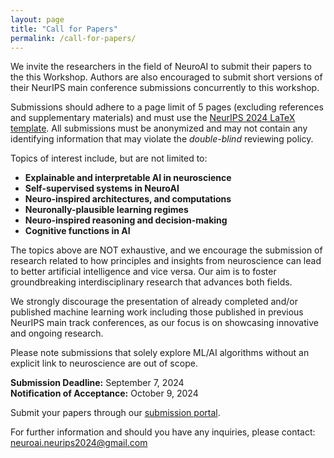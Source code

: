 ```yaml
---
layout: page
title: "Call for Papers"
permalink: /call-for-papers/
---
```


<!-- # Call for Papers -->

We invite the researchers in the field of NeuroAI to submit their papers to the this Workshop. Authors are also encouraged to submit short versions of their NeurIPS main conference submissions concurrently to this workshop.

Submissions should adhere to a page limit of 5 pages (excluding references and supplementary materials) and must use the [NeurIPS 2024 LaTeX template](https://media.neurips.cc/Conferences/NeurIPS2024/Styles.zip). All submissions must be anonymized and may not contain any identifying information that may violate the _double-blind_ reviewing policy.

Topics of interest include, but are not limited to:

- **Explainable and interpretable AI in neuroscience**
- **Self-supervised systems in NeuroAI**
- **Neuro-inspired architectures, and computations**
- **Neuronally-plausible learning regimes**
- **Neuro-inspired reasoning and decision-making**
- **Cognitive functions in AI**


The topics above are NOT exhaustive, and we encourage the submission of research related to how principles and insights from neuroscience can lead to better artificial intelligence and vice versa.  Our aim is to foster groundbreaking interdisciplinary research that advances both fields.

We strongly discourage the presentation of already completed and/or published machine learning work including those published in previous NeurIPS main track conferences, as our focus is on showcasing innovative and ongoing research. 

Please note submissions that solely explore ML/AI algorithms without an explicit link to neuroscience are out of scope.

**Submission Deadline:** September 7, 2024  
**Notification of Acceptance:** October 9, 2024

Submit your papers through our [submission portal](https://openreview.net/group?id=NeurIPS.cc/2024/Workshop/NeuroAI#tab-your-consoles).

For further information and should you have any inquiries, please contact: [neuroai.neurips2024@gmail.com](mailto:neuroai.neurips2024@gmail.com)

